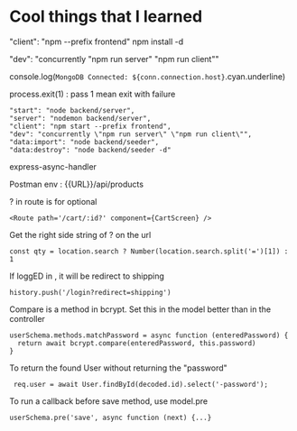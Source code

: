 # Cool things that I learned
 "client": "npm --prefix frontend"
 npm install -d  <package name> 

 "dev": "concurrently \"npm run server\" \"npm run client\""

 console.log(`MongoDB Connected: ${conn.connection.host}`.cyan.underline)

  process.exit(1) : pass 1 mean exit with failure

```
"start": "node backend/server",
"server": "nodemon backend/server",
"client": "npm start --prefix frontend",
"dev": "concurrently \"npm run server\" \"npm run client\"",
"data:import": "node backend/seeder",
"data:destroy": "node backend/seeder -d"
```

express-async-handler

Postman env : {{URL}}/api/products

? in route is for optional
```
<Route path='/cart/:id?' component={CartScreen} />
```

Get the right side string of ? on the url
```
const qty = location.search ? Number(location.search.split('=')[1]) : 1
```


If loggED in , it will be redirect to shipping
```
history.push('/login?redirect=shipping')
```

Compare is a method in bcrypt. Set this in the model better than in the controller
```
userSchema.methods.matchPassword = async function (enteredPassword) {
  return await bcrypt.compare(enteredPassword, this.password)
}
```

To return the found User without returning the "password"
```
 req.user = await User.findById(decoded.id).select('-password');
 ```

To run a callback before save method, use model.pre
```
userSchema.pre('save', async function (next) {...}
```